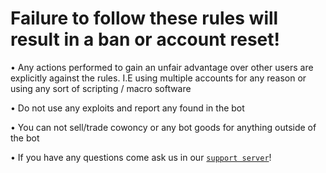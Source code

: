 # Failure to follow these rules will result in a ban or account reset!

• Any actions performed to gain an unfair advantage over other users are explicitly against the rules.
I.E using multiple accounts for any reason or using any sort of scripting / macro software


• Do not use any exploits and report any found in the bot


• You can not sell/trade cowoncy or any bot goods for anything outside of the bot


• If you have any questions come ask us in our [`support server`](https://discord.gg/8MdVe6NgVy)!